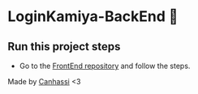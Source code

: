 # LoginKamiya-BackEnd 🎌

## Run this project steps

* Go to the [FrontEnd repository](https://github.com/Canhassi12/LoginKamiya-FrontEnd) and follow the steps.

Made by [Canhassi](https://github.com/Canhassi12) <3
